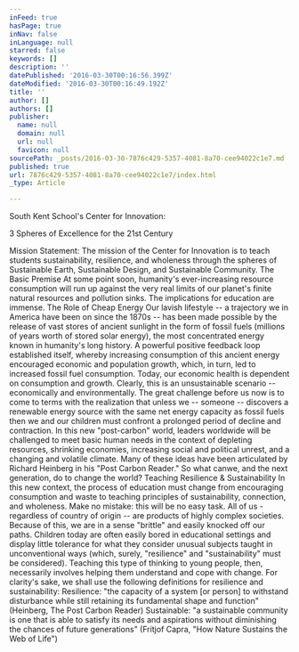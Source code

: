 ```yaml
---
inFeed: true
hasPage: true
inNav: false
inLanguage: null
starred: false
keywords: []
description: ''
datePublished: '2016-03-30T00:16:56.399Z'
dateModified: '2016-03-30T00:16:49.192Z'
title: ''
author: []
authors: []
publisher:
  name: null
  domain: null
  url: null
  favicon: null
sourcePath: _posts/2016-03-30-7876c429-5357-4081-8a70-cee94022c1e7.md
published: true
url: 7876c429-5357-4081-8a70-cee94022c1e7/index.html
_type: Article

---
```

South Kent School's Center for Innovation: 

3 Spheres of Excellence for the 21st Century 

Mission Statement: The mission of the Center for Innovation is to teach students sustainability, resilience, and wholeness through the spheres of Sustainable Earth, Sustainable Design, and Sustainable Community.
The Basic Premise
At some point soon, humanity's ever-increasing resource consumption will run up against the very real limits of our planet's finite natural resources and pollution sinks. The implications for education are immense.
The Role of Cheap Energy
Our lavish lifestyle -- a trajectory we in America have been on since the 1870s -- has been made possible by the release of vast stores of ancient sunlight in the form of fossil fuels (millions of years worth of stored solar energy), the most concentrated energy known in humanity's long history. A powerful positive feedback loop established itself, whereby increasing consumption of this ancient energy encouraged economic and population growth, which, in turn, led to increased fossil fuel consumption. Today, our economic health is dependent on consumption and growth. Clearly, this is an unsustainable scenario -- economically and environmentally.
The great challenge before us now is to come to terms with the realization that unless we -- someone -- discovers a renewable energy source with the same net energy capacity as fossil fuels then we and our children must confront a prolonged period of decline and contraction.
In this new "post-carbon" world, leaders worldwide will be challenged to meet basic human needs in the context of depleting resources, shrinking economies, increasing social and political unrest, and a changing and volatile climate. Many of these ideas have been articulated by Richard Heinberg in his "Post Carbon Reader." So what canwe, and the next generation, do to change the world?
Teaching Resilience & Sustainability
In this new context, the process of education must change from encouraging consumption and waste to teaching principles of sustainability, connection, and wholeness. Make no mistake: this will be no easy task.
All of us - regardless of country of origin -- are products of highly complex societies. Because of this, we are in a sense "brittle" and easily knocked off our paths. Children today are often easily bored in educational settings and display little tolerance for what they consider unusual subjects taught in unconventional ways (which, surely, "resilience" and "sustainability" must be considered). Teaching this type of thinking to young people, then, necessarily involves helping them understand and cope with change.
For clarity's sake, we shall use the following definitions for resilience and sustainability:
Resilience: "the capacity of a system \[or person\] to withstand disturbance while still retaining its fundamental shape and function" (Heinberg, The Post Carbon Reader)
Sustainable: "a sustainable community is one that is able to satisfy its needs and aspirations without diminishing the chances of future generations" (Fritjof Capra, "How Nature Sustains the Web of Life")